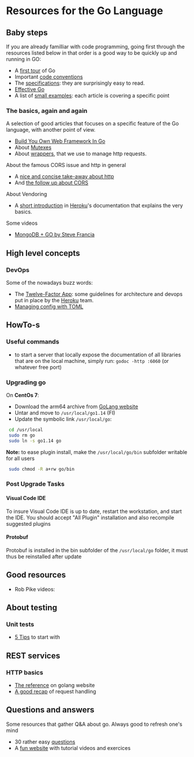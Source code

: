 # Resources for the Go Language

## Baby steps

If you are already familliar with code programming, going first through the resources listed below in that order is a good way to be quickly up and running in GO:

- A [first tour](https://tour.golang.org/list) of Go
- Important [code conventions](https://golang.org/doc/code.html)
- The [specifications](https://golang.org/ref/spec): they are surprisingly easy to read.
- [Effective Go](https://golang.org/doc/effective_go.html)
- A list of [small examples](https://gobyexample.com): each article is covering a specific point

### The basics, again and again

A selection of good articles that focuses on a specific feature of the Go language, with another point of view.

- [Build You Own Web Framework In Go](https://www.nicolasmerouze.com/build-web-framework-golang/)
- About [Mutexes](https://kylewbanks.com/blog/tutorial-synchronizing-state-with-mutexes-golang)
- About [wrappers](https://medium.com/@matryer/the-http-handler-wrapper-technique-in-golang-updated-bc7fbcffa702), that we use to manage http requests.

About the famous CORS issue and http in general

- A [nice and concise take-away about http](https://drstearns.github.io/tutorials/http/)
- And [the follow up about CORS](https://drstearns.github.io/tutorials/cors/)

About Vendoring

- A [short introduction](https://devcenter.heroku.com/articles/go-dependencies-via-govendor) in [Heroku](https://en.wikipedia.org/wiki/Heroku)'s documentation that explains the very basics. 

Some videos

- [MongoDB + GO by Steve Francia](http://spf13.com/presentation/mongodb-and-go/)

## High level concepts

### DevOps

Some of the nowadays buzz words:

- The [Twelve-Factor App](https://12factor.net/): some guidelines for architecture and devops put in place by the [Heroku](heroku.com) team.
- [Managing config with TOML](https://karloespiritu.com/handling-configuration-files-in-go/) 

## HowTo-s

### Useful commands

- to start a server that locally expose the documentation of all libraries that are on the local machine, simply run:
 `godoc -http :6060` (or whatever free port)

### Upgrading go

On **CentOs 7**:

- Download the arm64 archive from [GoLang website](https://golang.org/dl/)
- Untar and move to `/usr/local/go1.14` (FI)
- Update the symbolic link `/usr/local/go`:

```sh
 cd /usr/local
 sudo rm go
 sudo ln -s go1.14 go
```

**Note:** to ease plugin install, make the `/usr/local/go/bin` subfolder writable for all users

```sh
 sudo chmod -R a+rw go/bin
```

### Post Upgrade Tasks

#### Visual Code IDE

To insure Visual Code IDE is up to date, restart the workstation, and start the IDE. You should accept "All Plugin" installation and also recompile suggested plugins

#### Protobuf

Protobuf is installed in the bin subfolder of the `/usr/local/go` folder, it must thus be reinstalled after update

## Good resources

- Rob Pike videos:

## About testing

### Unit tests

- [5 Tips](https://medium.com/@matryer/5-simple-tips-and-tricks-for-writing-unit-tests-in-golang-619653f90742) to start with

## REST services

### HTTP basics

- [The reference](https://golang.org/pkg/net/http/) on golang website
- [A good recap](http://www.alexedwards.net/blog/a-recap-of-request-handling) of request handling

## Questions and answers

Some resources that gather Q&A about go. Always good to refresh one's mind

- 30 rather easy [questions](http://www.golangpro.com/2015/08/golang-interview-questions-answers.html)
- A [fun website](https://gophercises.com) with tutorial videos and exercices
